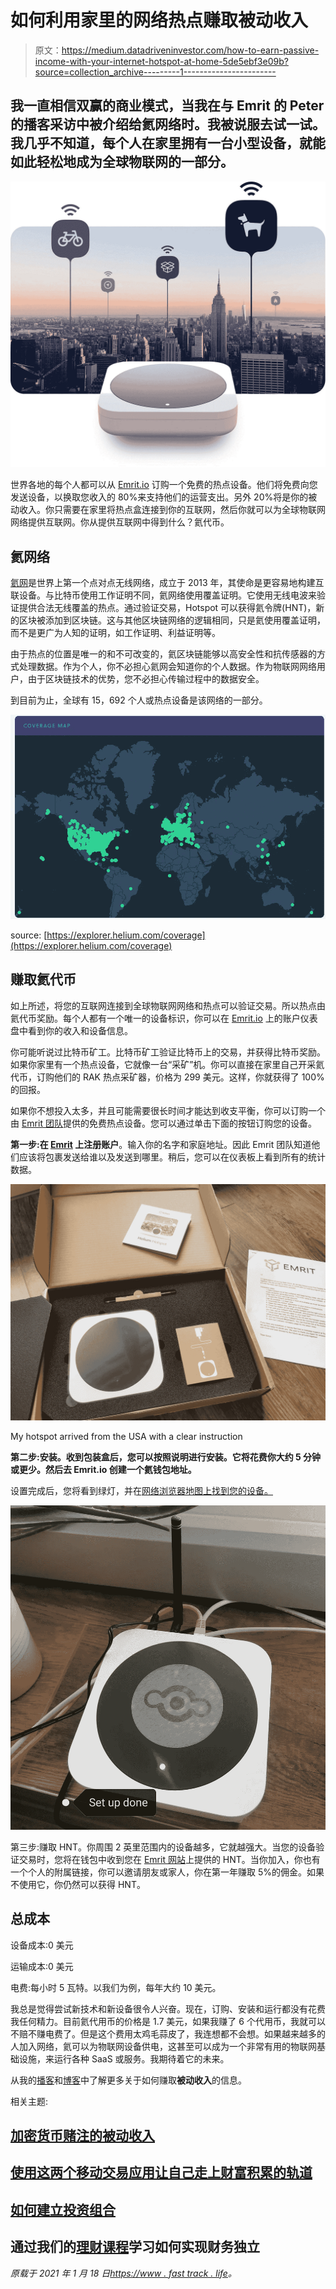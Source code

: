 # 如何利用家里的网络热点赚取被动收入

> 原文：<https://medium.datadriveninvestor.com/how-to-earn-passive-income-with-your-internet-hotspot-at-home-5de5ebf3e09b?source=collection_archive---------1----------------------->

## 我一直相信双赢的商业模式，当我在与 Emrit 的 Peter 的播客采访中被介绍给氦网络时。我被说服去试一试。我几乎不知道，每个人在家里拥有一台小型设备，就能如此轻松地成为全球物联网的一部分。

![](img/b92ed276513b045f1f7f2861c62ae3bc.png)

世界各地的每个人都可以从 [Emrit.io](https://bit.ly/emritfasttrack) 订购一个免费的热点设备。他们将免费向您发送设备，以换取您收入的 80%来支持他们的运营支出。另外 20%将是你的被动收入。你只需要在家里将热点盒连接到你的互联网，然后你就可以为全球物联网网络提供互联网。你从提供互联网中得到什么？氦代币。

## 氦网络

[氦网](https://www.helium.com/)是世界上第一个点对点无线网络，成立于 2013 年，其使命是更容易地构建互联设备。与比特币使用工作证明不同，氦网络使用覆盖证明。它使用无线电波来验证提供合法无线覆盖的热点。通过验证交易，Hotspot 可以获得氦令牌(HNT)，新的区块被添加到区块链。这与其他区块链网络的逻辑相同，只是氦使用覆盖证明，而不是更广为人知的证明，如工作证明、利益证明等。

由于热点的位置是唯一的和不可改变的，氦区块链能够以高安全性和抗传感器的方式处理数据。作为个人，你不必担心氦网会知道你的个人数据。作为物联网网络用户，由于区块链技术的优势，您不必担心传输过程中的数据安全。

到目前为止，全球有 15，692 个人或热点设备是该网络的一部分。

![](img/59498a0d82876eb848e545f815a8ccc8.png)

source: [https://explorer.helium.com/coverage](https://explorer.helium.com/coverage)

## 赚取氦代币

如上所述，将您的互联网连接到全球物联网网络和热点可以验证交易。所以热点由氦代币奖励。每个人都有一个唯一的设备标识，你可以在 [Emrit.io](https://bit.ly/emritfasttrack) 上的账户仪表盘中看到你的收入和设备信息。

你可能听说过比特币矿工。比特币矿工验证比特币上的交易，并获得比特币奖励。如果你家里有一个热点设备，它就像一台“采矿”机。你可以直接在家里自己开采氦代币，订购他们的 RAK 热点采矿器，价格为 299 美元。这样，你就获得了 100%的回报。

如果你不想投入太多，并且可能需要很长时间才能达到收支平衡，你可以订购一个由 [Emrit 团队](https://bit.ly/emritfasttrack)提供的免费热点设备。您可以通过单击下面的按钮订购您的设备。

**第一步:在 [Emrit](https://bit.ly/emritfasttrack) 上注册账户**。输入你的名字和家庭地址。因此 Emrit 团队知道他们应该将包裹发送给谁以及发送到哪里。稍后，您可以在仪表板上看到所有的统计数据。

![](img/ec9ba486094ae6bf1da7251addab6d0d.png)

My hotspot arrived from the USA with a clear instruction

**第二步:安装。收到包装盒后，您可以按照说明进行安装。它将花费你大约 5 分钟或更少。然后去 Emrit.io 创建一个氦钱包地址。**

设置完成后，您将看到绿灯，并在[网络浏览器地图上找到您的设备。](https://explorer.helium.com/coverage)

![](img/45a0d8f17a55f2f606db5a11fd7508a4.png)

第三步:赚取 HNT。你周围 2 英里范围内的设备越多，它就越强大。当您的设备验证交易时，您将在钱包中收到您在 [Emrit 网站](https://bit.ly/emritfasttrack)上提供的 HNT。当你加入，你也有一个个人的附属链接，你可以邀请朋友或家人，你在第一年赚取 5%的佣金。如果不使用它，你仍然可以获得 HNT。

## 总成本

设备成本:0 美元

运输成本:0 美元

电费:每小时 5 瓦特。以我们为例，每年大约 10 美元。

我总是觉得尝试新技术和新设备很令人兴奋。现在，订购、安装和运行都没有花费我任何精力。目前氦代用币的价格是 1.7 美元，如果我赚了 6 个代用币，我就可以不赔不赚电费了。但是这个费用太鸡毛蒜皮了，我连想都不会想。如果越来越多的人加入网络，氦可以为物联网设备供电，这甚至可以成为一个非常有用的物联网基础设施，来运行各种 SaaS 或服务。我期待着它的未来。

从我的[播客](https://bit.ly/fasttrackpodcast)和[博客](https://www.fasttrack.life)中了解更多关于如何赚取**被动收入**的信息。

相关主题:

## [加密货币赌注的被动收入](https://www.fasttrack.life/blog/passive-income-with-cryptocurrency-staking)

## [**使用这两个移动交易应用让自己走上财富积累的轨道**](https://www.fasttrack.life/blog/tradingapps)

## [如何建立投资组合](https://www.fasttrack.life/blog/how-to-build-an-investment-portfolio)

## 通过我们的[理财课程](https://www.fasttrack.life/moneycourse)学习如何实现财务独立

*原载于 2021 年 1 月 18 日*[*https://www . fast track . life*](https://www.fasttrack.life/blog/how-to-earn-passive-income-with-your-internet-hotspot-at-home)*。*